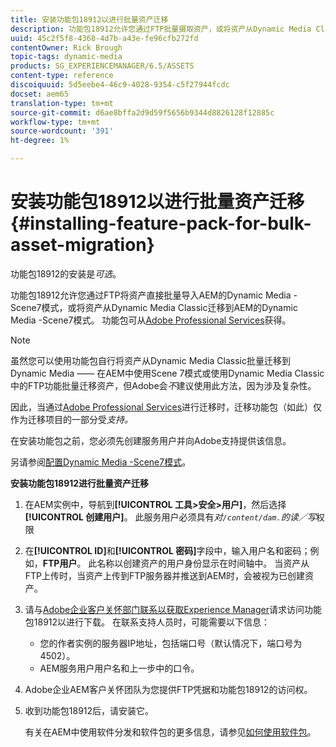 ```yaml
---
title: 安装功能包18912以进行批量资产迁移
description: 功能包18912允许您通过FTP批量摄取资产，或将资产从Dynamic Media Classic迁移到AEM上的Dynamic Media。 此可选功能包可从Adobe支持获得。
uuid: 45c2f5f8-4368-4d7b-a43e-fe96cfb272fd
contentOwner: Rick Brough
topic-tags: dynamic-media
products: SG_EXPERIENCEMANAGER/6.5/ASSETS
content-type: reference
discoiquuid: 5d5eebe4-46c9-4028-9354-c5f27944fcdc
docset: aem65
translation-type: tm+mt
source-git-commit: d6ae8bffa2d9d59f5656b9344d8826128f12885c
workflow-type: tm+mt
source-wordcount: '391'
ht-degree: 1%

---
```



# 安装功能包18912以进行批量资产迁移{#installing-feature-pack-for-bulk-asset-migration}

功能包18912的安装是&#x200B;*可选*。

功能包18912允许您通过FTP将资产直接批量导入AEM的Dynamic Media -Scene7模式，或将资产从Dynamic Media Classic迁移到AEM的Dynamic Media -Scene7模式。 功能包可从[Adobe Professional Services](https://www.adobe.com/experience-cloud/consulting-services.html)获得。

>[!NOTE]
>
>虽然您可以使用功能包自行将资产从Dynamic Media Classic批量迁移到Dynamic Media —— 在AEM中使用Scene 7模式或使用Dynamic Media Classic中的FTP功能批量迁移资产，但Adobe会&#x200B;*不*&#x200B;建议使用此方法，因为涉及复杂性。
>
>因此，当通过[Adobe Professional Services](https://www.adobe.com/experience-cloud/consulting-services.html)进行迁移时，迁移功能包（如此）仅作为迁移项目的一部分受&#x200B;*支持。*

在安装功能包之前，您必须先创建服务用户并向Adobe支持提供该信息。

另请参阅[配置Dynamic Media -Scene7模式](/help/assets/config-dms7.md)。

**安装功能包18912进行批量资产迁移**

1. 在AEM实例中，导航到&#x200B;**[!UICONTROL 工具>安全>用户]**，然后选择&#x200B;**[!UICONTROL 创建用户]**。 此服务用户必须具有&#x200B;*对`/content/dam.`的读／写*&#x200B;权限
1. 在&#x200B;**[!UICONTROL ID]**&#x200B;和&#x200B;**[!UICONTROL 密码]**&#x200B;字段中，输入用户名和密码；例如，**FTP用户**。 此名称以创建资产的用户身份显示在时间轴中。 当资产从FTP上传时，当资产上传到FTP服务器并推送到AEM时，会被视为已创建资产。
1. 请与[Adobe企业客户关怀部门联系以获取Experience Manager](https://helpx.adobe.com/cn/contact/enterprise-support.ec.html)请求访问功能包18912以进行下载。 在联系支持人员时，可能需要以下信息：

   * 您的作者实例的服务器IP地址，包括端口号（默认情况下，端口号为4502）。
   * AEM服务用户用户名和上一步中的口令。

1. Adobe企业AEM客户关怀团队为您提供FTP凭据和功能包18912的访问权。
1. 收到功能包18912后，请安装它。

   有关在AEM中使用软件分发和软件包的更多信息，请参见[如何使用软件包](/help/sites-administering/package-manager.md)。
